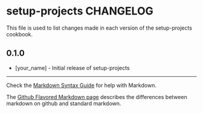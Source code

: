 setup-projects CHANGELOG
========================

This file is used to list changes made in each version of the setup-projects cookbook.

0.1.0
-----
- [your_name] - Initial release of setup-projects

- - -
Check the [Markdown Syntax Guide](http://daringfireball.net/projects/markdown/syntax) for help with Markdown.

The [Github Flavored Markdown page](http://github.github.com/github-flavored-markdown/) describes the differences between markdown on github and standard markdown.
